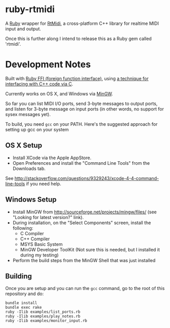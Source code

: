 ruby-rtmidi
===========

A [Ruby](http://www.ruby-lang.org/) wrapper for [RtMidi](http://www.music.mcgill.ca/~gary/rtmidi/index.html),
a cross-platform C++ library for realtime MIDI input and output.

Once this is further along I intend to release this as a Ruby gem called 'rtmidi'.


Development Notes
=================

Built with [Ruby FFI (foreign function interface)](https://github.com/ffi/ffi),
using [a technique for interfacing with C++ code via C](http://bicosyes.com/2012/11/create-rubyjruby-bindings-of-cc-with-ffi/).

Currently works on OS X, and Windows via [MinGW](http://www.mingw.org/).

So far you can list MIDI I/O ports, send 3-byte messages to output ports, and listen for 3-byte message on input ports
(in other words, no support for sysex messages yet). 

To build, you need `gcc` on your PATH. Here's the suggested approach for setting up gcc on your system

OS X Setup
----------

* Install XCode via the Apple AppStore.
* Open Preferences and install the "Command Line Tools" from the Downloads tab.

See http://stackoverflow.com/questions/9329243/xcode-4-4-command-line-tools if you need help.

Windows Setup
-------------

* Install MinGW from http://sourceforge.net/projects/mingw/files/ (see "Looking for latest version?" link).
* During installation, on the "Select Components" screen, install the following:
  * C Compiler
  * C++ Compiler
  * MSYS Basic System
  * MinGW Developer ToolKit (Not sure this is needed, but I installed it during my testing)
* Perform the build steps from the MinGW Shell that was just installed


Building
--------

Once you are setup and you can run the `gcc` command, go to the root of this repository and do:

    bundle install
    bundle exec rake
    ruby -Ilib examples/list_ports.rb
    ruby -Ilib examples/play_notes.rb
    ruby -Ilib examples/monitor_input.rb
